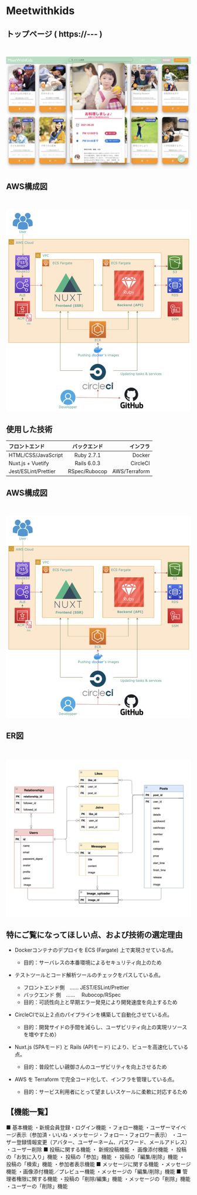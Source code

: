 # Meetwithkids


## トップページ ( https://--- )
<br>

![TOP](/frontend/assets/images/readme/top1.png "TOP")
<br>




## AWS構成図
<br>

![AWS](/frontend/assets/images/infrastructure3.png "AWS")
<br>



## 使用した技術
| フロントエンド  | バックエンド  | インフラ |
| :--- | :---: | ---: |
| HTML/CSS/JavaScript | Ruby 2.7.1 | Docker |
| Nuxt.js + Vuetify | Rails 6.0.3 | CircleCI |
| Jest/ESLint/Prettier | RSpec/Rubocop | AWS/Terraform |


## AWS構成図
<br>

![AWS](/frontend/assets/images/infrastructure3.png "AWS")
<br>


## ER図
<br>

![ER](frontend/assets/images/ER4.png "ER")
<br>


## 特にご覧になってほしい点、および技術の選定理由
* Dockerコンテナのデプロイを ECS (Fargate) 上で実現させている点。<br>
  * 目的：サーバレスの本番環境によるセキュリティ向上のため

* テストツールとコード解析ツールのチェックをパスしている点。<br>
  * フロントエンド側　……   JEST/ESLint/Prettier
  * バックエンド 側　……  　Rubocop/RSpec
  * 目的：可読性向上と早期エラー発見により開発速度を向上するため

* CircleCIで以上２点のパイプラインを構築して自動化させている点。
  * 目的：開発サイドの手間を減らし、ユーザビリティ向上の実現リソースを増やすため）

* Nuxt.js (SPAモード) と Rails (APIモード) により、ビューを高速化している点。<br>
  * 目的：普段忙しい親御さんのユーザビリティを向上させるため

* AWS を Terraform で完全コード化して、インフラを管理している点。<br>
  * 目的：サービス利用者にとって望ましいスケールに柔軟に対応するため


## 【機能一覧】
■ 基本機能
 ・新規会員登録・ログイン機能
 ・フォロー機能
 ・ユーザーマイページ表示（参加済・いいね・メッセージ・フォロー・フォロワー表示）
 ・ユーザー登録情報変更（アバター、ユーザーネーム、パスワード、メールアドレス）
 ・ユーザー削除
■ 投稿に関する機能
 ・ 新規投稿機能
 ・ 画像添付機能
 ・ 投稿の「お気に入り」機能
 ・ 投稿の「参加」機能
 ・ 投稿の「編集/削除」機能
 ・ 投稿の「検索」機能
 ・参加者表示機能
■ メッセージに関する機能
 ・メッセージ機能
 ・画像添付機能／プレビュー機能 
 ・メッセージの「編集/削除」機能
■ 管理者権限に関する機能
 ・投稿の「削除/編集」機能
 ・メッセージの「削除」機能
 ・ユーザーの「削除」機能





